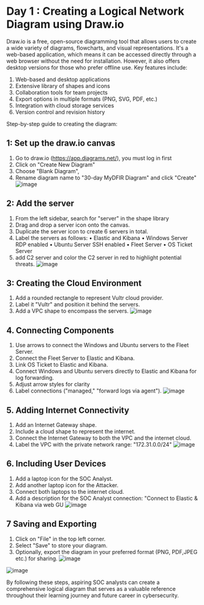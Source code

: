 # Day 1 : Creating a Logical Network Diagram using Draw.io

Draw.io is a free, open-source diagramming tool that allows users to create a wide variety of diagrams, flowcharts, and visual representations. It's a web-based application, which means it can be accessed directly through a web browser without the need for installation. However, it also offers desktop versions for those who prefer offline use. 
Key features include:
1.	Web-based and desktop applications
2.	Extensive library of shapes and icons
3.	Collaboration tools for team projects
4.	Export options in multiple formats (PNG, SVG, PDF, etc.)
5.	Integration with cloud storage services
6.	Version control and revision history

Step-by-step guide to creating the diagram:
## 1: Set up the draw.io canvas
1.	Go to draw.io (https://app.diagrams.net/), you must log in first
2.	Click on "Create New Diagram"
3.	Choose "Blank Diagram", 
4.	Rename diagram name to "30-day MyDFIR Diagram" and click "Create"
![image](https://github.com/user-attachments/assets/fe40aeed-365f-49ff-9c6b-ecf257c71b2a)

## 2: Add the server
1.	From the left sidebar, search for "server" in the shape library
2.	Drag and drop a server icon onto the canvas.
3.	Duplicate the server icon to create 6 servers in total.
4.	Label the servers as follows:
•	Elastic and Kibana
•	Windows Server RDP enabled
•	Ubuntu Server SSH enabled
•	Fleet Server
•	OS Ticket Server
5.	add C2 server and color the C2 server in red to highlight potential threats.
![image](https://github.com/user-attachments/assets/87b7e8cf-d72a-41ac-8e42-f86793b8a089)

## 3: Creating the Cloud Environment 
1.	Add a rounded rectangle to represent Vultr cloud provider.
2.	Label it "Vultr" and position it behind the servers.
3.	Add a VPC shape to encompass the servers.
![image](https://github.com/user-attachments/assets/9b78a91c-73ea-493a-b3fd-e187bbb006e3)

## 4.	Connecting Components
1.	Use arrows to connect the Windows and Ubuntu servers to the Fleet Server.
2.	Connect the Fleet Server to Elastic and Kibana.
3.	Link OS Ticket to Elastic and Kibana.
4.	Connect Windows and Ubuntu servers directly to Elastic and Kibana for log forwarding.
5.	Adjust arrow styles for clarity
6.	Label connections ("managed," "forward logs via agent").
![image](https://github.com/user-attachments/assets/62c4ce90-96c8-464d-af9a-55b01789e5a4)
 
## 5. Adding Internet Connectivity
1.	Add an Internet Gateway shape.
2.	Include a cloud shape to represent the internet.
3.	Connect the Internet Gateway to both the VPC and the internet cloud.
4.	Label the VPC with the private network range: "172.31.0.0/24"
![image](https://github.com/user-attachments/assets/1dfc142d-256e-4864-a14c-494768917c0a)

## 6. Including User Devices
1.	Add a laptop icon for the SOC Analyst.
2.	Add another laptop icon for the Attacker.
3.	Connect both laptops to the internet cloud.
4.	Add a description for the SOC Analyst connection: "Connect to Elastic & Kibana via web GU
![image](https://github.com/user-attachments/assets/c479f19c-14e5-4091-9c2f-b5275a848b97)

## 7 Saving and Exporting
1.	Click on "File" in the top left corner.
2.	Select "Save" to store your diagram.
3.	Optionally, export the diagram in your preferred format (PNG, PDF,JPEG etc.) for sharing.
![image](https://github.com/user-attachments/assets/0c949dd9-ec6a-4826-8239-f5836db1c90b)

![image](https://github.com/user-attachments/assets/fb9f63f7-1d8e-45bd-b046-9fe1632135dd)
 
By following these steps, aspiring SOC analysts can create a comprehensive logical diagram that serves as a valuable reference throughout their learning journey and future career in cybersecurity.


